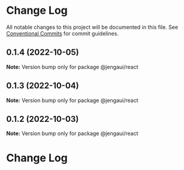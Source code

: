 # Change Log

All notable changes to this project will be documented in this file.
See [Conventional Commits](https://conventionalcommits.org) for commit guidelines.

## 0.1.4 (2022-10-05)

**Note:** Version bump only for package @jengaui/react

## 0.1.3 (2022-10-04)

**Note:** Version bump only for package @jengaui/react

## 0.1.2 (2022-10-03)

**Note:** Version bump only for package @jengaui/react

# Change Log
